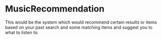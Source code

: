 # MusicRecommendation
This would be the system which would recommend certain results or items based on your past search and some matching items and suggest you to what to listen to.
